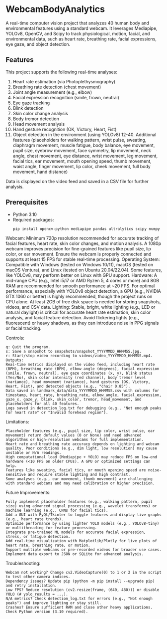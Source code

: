 # WebcamBodyAnalytics

A real-time computer vision project that analyzes 40 human body and environmental features using a standard webcam. It leverages Mediapipe, YOLOv8, OpenCV, and Scipy to track physiological, motion, facial, and environmental data, such as heart rate, breathing rate, facial expressions, eye gaze, and object detection.

## Features
This project supports the following real-time analyses:
1. Heart rate estimation (via Photoplethysmography)
2. Breathing rate detection (chest movement)
3. Joint angle measurement (e.g., elbow)
4. Facial expression recognition (smile, frown, neutral)
5. Eye gaze tracking
6. Blink detection
7. Skin color change analysis
8. Body tremor detection
9. Head movement analysis
10. Hand gesture recognition (OK, Victory, Heart, Fist)
11. Object detection in the environment (using YOLOv8)
12-40. Additional features (placeholders for walking pattern, wrist pulse, sweating, diaphragm movement, muscle fatigue, body balance, eye movement, pupil size, eyebrow movement, face symmetry, lip movement, neck angle, chest movement, eye distance, wrist movement, leg movement, facial tics, ear movement, mouth opening speed, thumb movement, waist angle, finger movement, lip color, cheek movement, full body movement, hand distance)

Data is displayed on the video feed and saved in a CSV file for further analysis.

## Prerequisites
- Python 3.10
- Required packages:
  ```bash
  pip install opencv-python mediapipe pandas ultralytics scipy numpy

Webcam: Minimum 720p resolution recommended for accurate tracking of facial features, heart rate, skin color changes, and motion analysis. A 1080p webcam improves precision for fine-grained features like pupil size, lip color, or ear movement. Ensure the webcam is properly connected and supports at least 15 FPS for stable real-time processing.
Operating System: Compatible with Windows (tested on Windows 10/11), macOS (tested on macOS Ventura), and Linux (tested on Ubuntu 20.04/22.04). Some features, like YOLOv8, may perform better on Linux with GPU support.
Hardware: A mid-range CPU (e.g., Intel i5/i7 or AMD Ryzen 5, 4 cores or more) and 8GB RAM are recommended for smooth performance at ~20 FPS. For optimal performance, especially with YOLOv8 object detection, a GPU (e.g., NVIDIA GTX 1060 or better) is highly recommended, though the project runs on CPU alone. At least 2GB of free disk space is needed for storing snapshots, videos, and CSV data.
Lighting: Stable, bright, white lighting (e.g., LED or natural daylight) is critical for accurate heart rate estimation, skin color analysis, and facial feature detection. Avoid flickering lights (e.g., fluorescent) or heavy shadows, as they can introduce noise in PPG signals or facial tracking.


Controls:

    q: Quit the program.
    s: Save a snapshot to snapshots/snapshot_YYYYMMDD_HHMMSS.jpg.
    r: Start/stop video recording to videos/video_YYYYMMDD_HHMMSS.mp4. Outputs:
    Real-time metrics displayed on the video feed, including heart rate (BPM), breathing rate (BPM), elbow angle (degrees), facial expression (smile, frown, neutral), eye gaze coordinates (x, y), blink status (Yes/No), skin color intensity (red channel), body tremor level (variance), head movement (variance), hand gestures (OK, Victory, Heart, Fist), and detected objects (e.g., "chair 0.85").
    Data saved in landmark_data/data_YYYYMMDD_HHMMSS.csv with columns for timestamp, heart_rate, breathing_rate, elbow_angle, facial_expression, gaze_x, gaze_y, blink, skin_color, tremor, head_movement, and placeholders for all 40 features.
    Logs saved in detection_log.txt for debugging (e.g., "Not enough peaks for heart rate" or "Invalid forehead region").


Limitations:

    Placeholder features (e.g., pupil size, lip color, wrist pulse, ear movement) return default values (0 or None) and need advanced algorithms or high-resolution webcams for full implementation.
    Heart rate and breathing rate accuracy depends on lighting and webcam quality. Poor conditions (e.g., dim light, low resolution) may cause unstable or N/A readings.
    High computational load (Mediapipe + YOLO) may reduce FPS on low-end hardware (<10 FPS on older CPUs). A GPU or optimized settings can help.
    Features like sweating, facial tics, or mouth opening speed are noise-sensitive and require stable lighting and high contrast.
    Some analyses (e.g., ear movement, thumb movement) are challenging with standard webcams and may need calibration or higher precision.

Future Improvements:

    Fully implement placeholder features (e.g., walking pattern, pupil size) using advanced signal processing (e.g., wavelet transforms) or machine learning (e.g., CNNs for facial tics).
    Add a GUI with PyQt/Tkinter to toggle features and display live graphs (e.g., heart rate trends).
    Optimize performance by using lighter YOLO models (e.g., YOLOv8-tiny) or multithreading for feature processing.
    Integrate pre-trained ML models for accurate facial expression, stress, or fatigue detection.
    Add real-time visualization with Matplotlib/Plotly for live plots of heart rate, breathing rate, or motion.
    Support multiple webcams or pre-recorded videos for broader use cases.
    Implement data export to JSON or SQLite for advanced analysis.

Troubleshooting:

    Webcam not working? Change cv2.VideoCapture(0) to 1 or 2 in the script to test other camera indices.
    Dependency issues? Update pip (python -m pip install --upgrade pip) and retry installation.
    Low FPS? Reduce resolution (cv2.resize(frame, (640, 480))) or disable YOLO (# yolo_results = ...).
    N/A metrics? Check detection_log.txt for errors (e.g., "Not enough peaks") and improve lighting or stay still.
    Crashes? Ensure sufficient RAM and close other heavy applications. Check Python version (3.10 required).
